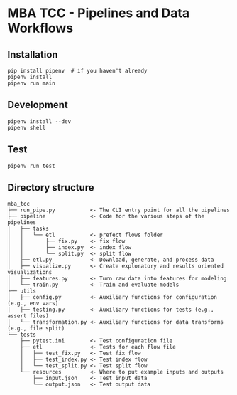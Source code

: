 # MBA TCC - Pipelines and Data Workflows

## Installation

    pip install pipenv  # if you haven't already
    pipenv install
    pipenv run main

## Development

    pipenv install --dev
    pipenv shell

## Test

    pipenv run test

## Directory structure

    mba_tcc
    ├── run_pipe.py           <- The CLI entry point for all the pipelines
    ├── pipeline              <- Code for the various steps of the pipelines
    │   ├── tasks
    │   │   └── etl           <- prefect flows folder
    │   │       ├── fix.py    <- fix flow
    │   │       ├── index.py  <- index flow
    │   │       └── split.py  <- split flow
    │   ├── etl.py            <- Download, generate, and process data
    │   ├── visualize.py      <- Create exploratory and results oriented visualizations
    │   ├── features.py       <- Turn raw data into features for modeling
    │   └── train.py          <- Train and evaluate models
    ├── utils
    │   ├── config.py         <- Auxiliary functions for configuration (e.g., env vars)
    │   ├── testing.py        <- Auxiliary functions for tests (e.g., assert files)
    │   └── transformation.py <- Auxiliary functions for data transforms (e.g., file split)
    └── tests
        ├── pytest.ini        <- Test configuration file
        ├── etl               <- Tests for each flow file
        │   ├── test_fix.py   <- Test fix flow
        │   ├── test_index.py <- Test index flow
        │   └── test_split.py <- Test split flow
        └── resources         <- Where to put example inputs and outputs
            ├── input.json    <- Test input data
            └── output.json   <- Test output data
